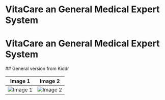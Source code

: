 # VitaCare an General Medical Expert System
<p align="center">
  <h1>VitaCare an General Medical Expert System</h1>
</p>
## General version from Kiddr

| Image 1 | Image 2 |
|---------|---------|
| ![Image 1](https://github.com/MarkMagdyShawky/medical_app_new_version/assets/106816564/4dc5fc7a-a5dc-4d71-91ff-6213beea35cc) | ![Image 2](https://github.com/MarkMagdyShawky/medical_app_new_version/assets/106816564/75e9ccdc-5a39-41a2-9936-ab1d5bed9c09) |
